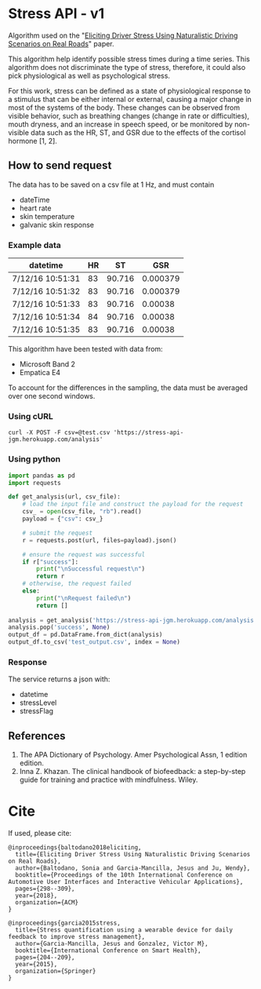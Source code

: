 # Stress API - v1

Algorithm used on the "[Eliciting Driver Stress Using Naturalistic Driving Scenarios on Real Roads](https://dl.acm.org/citation.cfm?id=3239090)" paper.

This algorithm help identify possible stress times during a time series. This algorithm does not discriminate the type of stress, therefore, it could also pick physiological as well as psychological stress.

For this work, stress can be defined as a state of physiological response to a stimulus that can be either internal or external, causing a major change in most of the systems of the body. These changes can be observed from visible behavior, such as breathing changes (change in rate or difficulties), mouth dryness, and an increase in speech speed, or be monitored by non-visible data such as the HR, ST, and GSR due to the effects of the cortisol hormone [1, 2].


## How to send request

The data has to be saved on a csv file at 1 Hz, and must contain 

- dateTime
- heart rate
- skin temperature
- galvanic skin response


### Example data

| datetime         | HR | ST     | GSR      |
|------------------|----|--------|----------|
| 7/12/16 10:51:31 | 83 | 90.716 | 0.000379 |
| 7/12/16 10:51:32 | 83 | 90.716 | 0.000379 |
| 7/12/16 10:51:33 | 83 | 90.716 | 0.00038  |
| 7/12/16 10:51:34 | 84 | 90.716 | 0.00038  |
| 7/12/16 10:51:35 | 83 | 90.716 | 0.00038  |

This algorithm have been tested with data from:

- Microsoft Band 2
- Empatica E4

To account for the differences in the sampling, the data must be averaged over one second windows.


### Using cURL

`curl -X POST -F csv=@test.csv 'https://stress-api-jgm.herokuapp.com/analysis'`


### Using python

```python
import pandas as pd
import requests

def get_analysis(url, csv_file):
    # load the input file and construct the payload for the request
    csv_ = open(csv_file, "rb").read()
    payload = {"csv": csv_}

    # submit the request
    r = requests.post(url, files=payload).json()

    # ensure the request was successful
    if r["success"]:
        print("\nSuccessful request\n")
        return r
    # otherwise, the request failed
    else:
        print("\nRequest failed\n")
        return []
        
analysis = get_analysis('https://stress-api-jgm.herokuapp.com/analysis', 'test.csv')
analysis.pop('success', None)
output_df = pd.DataFrame.from_dict(analysis)
output_df.to_csv('test_output.csv', index = None)

```

### Response

The service returns a json with:

- datetime
- stressLevel
- stressFlag


## References

1. The APA Dictionary of Psychology. Amer Psychological Assn, 1 edition edition.
2. Inna Z. Khazan. The clinical handbook of biofeedback: a step-by-step guide for training and practice with mindfulness. Wiley.


# Cite

If used, please cite:

```
@inproceedings{baltodano2018eliciting,
  title={Eliciting Driver Stress Using Naturalistic Driving Scenarios on Real Roads},
  author={Baltodano, Sonia and Garcia-Mancilla, Jesus and Ju, Wendy},
  booktitle={Proceedings of the 10th International Conference on Automotive User Interfaces and Interactive Vehicular Applications},
  pages={298--309},
  year={2018},
  organization={ACM}
}

@inproceedings{garcia2015stress,
  title={Stress quantification using a wearable device for daily feedback to improve stress management},
  author={Garcia-Mancilla, Jesus and Gonzalez, Victor M},
  booktitle={International Conference on Smart Health},
  pages={204--209},
  year={2015},
  organization={Springer}
}
```


